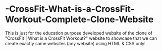 # -CrossFit-What-is-a-CrossFit-Workout-Complete-Clone-Website
This is just for the education purpose developed website of the clone of "CrossFit | What is a CrossFit Workout?" website to showcase that we can create exactly same websites (any website) using HTML &amp; CSS only!
